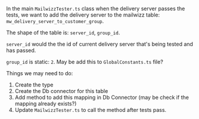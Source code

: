 In the main `MailwizzTester.ts` class when the delivery server passes the tests, we want to add the delivery server to the mailwizz table: `mw_delivery_server_to_customer_group`.

The shape of the table is: `server_id`, `group_id`.

`server_id` would the the id of current delivery server that's being tested and has passed.

`group_id` is static: `2`. May be add this to `GlobalConstants.ts` file?

Things we may need to do:
1. Create the type
2. Create the Db connector for this table
3. Add method to add this mapping in Db Connector (may be check if the mapping already exists?)
4. Update `MailwizzTester.ts` to call the method after tests pass.